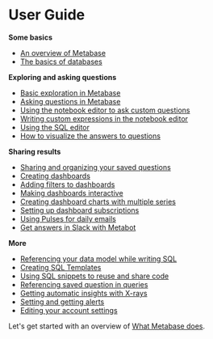 # User Guide

**Some basics**

- [An overview of Metabase](01-what-is-metabase.md)
- [The basics of databases](02-database-basics.md)

**Exploring and asking questions**

- [Basic exploration in Metabase](03-basic-exploration.md)
- [Asking questions in Metabase](04-asking-questions.md)
- [Using the notebook editor to ask custom questions](custom-questions.md)
- [Writing custom expressions in the notebook editor](expressions.md)
- [Using the SQL editor](writing-sql.md)
- [How to visualize the answers to questions](05-visualizing-results.md)

**Sharing results**

- [Sharing and organizing your saved questions](06-sharing-answers.md)
- [Creating dashboards](07-dashboards.md)
- [Adding filters to dashboards](08-dashboard-filters.md)
- [Making dashboards interactive](interactive-dashboards.md)
- [Creating dashboard charts with multiple series](09-multi-series-charting.md)
- [Setting up dashboard subscriptions](dashboard-subscriptions.md)
- [Using Pulses for daily emails](10-pulses.md)
- [Get answers in Slack with Metabot](11-metabot.md)

**More**

- [Referencing your data model while writing SQL](12-data-model-reference.md)
- [Creating SQL Templates](13-sql-parameters.md)
- [Using SQL snippets to reuse and share code](sql-snippets.md)
- [Referencing saved question in queries](referencing-saved-questions-in-queries.md)
- [Getting automatic insights with X-rays](14-x-rays.md)
- [Setting and getting alerts](15-alerts.md)
- [Editing your account settings](account-settings.md)

Let's get started with an overview of [What Metabase does](01-what-is-metabase.md).

